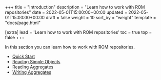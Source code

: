 +++
title = "Introduction"
description = "Learn how to work with ROM repositories"
date = 2022-05-01T15:00:00+00:00
updated = 2022-05-01T15:00:00+00:00
draft = false
weight = 10
sort_by = "weight"
template = "docs/page.html"

[extra]
lead = 'Learn how to work with ROM repositories'
toc = true
top = false
+++

In this section you can learn how to work with ROM repositories.

* [Quick Start](/learn/repository/%{version}/quick-start)
* [Reading Simple Objects](/learn/repository/%{version}/reading-simple-objects)
* [Reading Aggregates](/learn/repository/%{version}/reading-aggregates)
* [Writing Aggregates](/learn/repository/%{version}/writing-aggregates)
